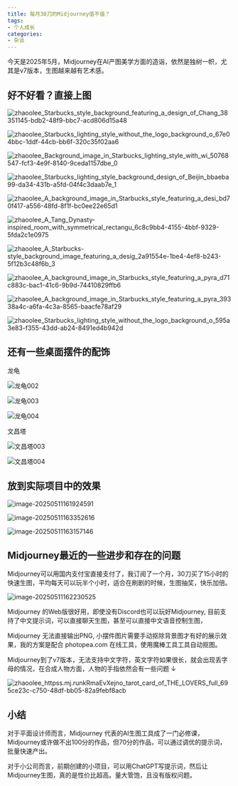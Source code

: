 ```yaml
---
title: 每月30刀的Midjourney值不值？
tags:
- 个人成长
categories:
- 杂谈
---
```




今天是2025年5月，Midjourney在AI产图美学方面的造诣，依然是独树一帜，尤其是v7版本，生图越来越有艺术感。



## 好不好看？直接上图



![zhaoolee_Starbucks_style_background_featuring_a_design_of_Chang_38351145-bdb2-48f9-bbc7-acd806d15a48](https://cdn.fangyuanxiaozhan.com/assets/1746951997470x6GCdSEE.png)

![zhaoolee_Starbucks_lighting_style_without_the_logo_background_o_67e04bbc-1ddf-44cb-bb6f-320c35f02aa6](https://cdn.fangyuanxiaozhan.com/assets/1746952004347aGmSKnFd.png)



![zhaoolee_Background_image_in_Starbucks_lighting_style_with_wi_50768547-fcf3-4e9f-8140-9ceda1157dbe_0](https://cdn.fangyuanxiaozhan.com/assets/1746952013055zcfw5wES.png)





![zhaoolee_Starbucks_lighting_style_background_design_of_Beijin_bbaeba99-da34-431b-a5fd-04f4c3daab7e_1](https://cdn.fangyuanxiaozhan.com/assets/1746952028085bDMYTtbm.png)

![zhaoolee_A_background_image_in_Starbucks_style_featuring_a_desi_bd70f417-a556-48fd-8f1f-bc0ee22e65d1](https://cdn.fangyuanxiaozhan.com/assets/1746952038562xRbX4ymd.png)



![zhaoolee_A_Tang_Dynasty-inspired_room_with_symmetrical_rectangu_6c8c9bb4-4155-4bbf-9329-5fda2c1e0975](https://cdn.fangyuanxiaozhan.com/assets/1746952048401HAWiRS6C.png)

![zhaoolee_A_Starbucks-style_background_image_featuring_a_desig_2a91554e-1be4-4ef8-b243-5f12b3c48f6b_3](https://cdn.fangyuanxiaozhan.com/assets/1746952058507rXsJKm50.png)



![zhaoolee_A_background_image_in_Starbucks_style_featuring_a_pyra_d71c883c-bac1-41c6-9b9d-74410829ffb6](https://cdn.fangyuanxiaozhan.com/assets/1746952066033sMCyPMf1.png)



![zhaoolee_A_background_image_in_Starbucks_style_featuring_a_pyra_39338a4c-a6fa-4c3a-8565-baacfe78af29](https://cdn.fangyuanxiaozhan.com/assets/1746952075381txzP83pM.png)



![zhaoolee_Starbucks_lighting_style_without_the_logo_background_o_595a3e83-f355-43dd-ab24-8491ed4b942d](https://cdn.fangyuanxiaozhan.com/assets/1746952091252Kke2sP3Z.png)



## 还有一些桌面摆件的配饰



龙龟



![龙龟002](https://cdn.fangyuanxiaozhan.com/assets/1746952138223ynf0SbdS.png)

![龙龟003](https://cdn.fangyuanxiaozhan.com/assets/1746952145641EQiyK8Y8.png)

![龙龟004](https://cdn.fangyuanxiaozhan.com/assets/1746952221862e4Br4SjX.png)



文昌塔







![文昌塔003](https://cdn.fangyuanxiaozhan.com/assets/1746952162206zX2hYrBt.png)



![文昌塔004](https://cdn.fangyuanxiaozhan.com/assets/1746952178070QsG4aNE7.png)













## 放到实际项目中的效果



![image-20250511161924591](https://cdn.fangyuanxiaozhan.com/assets/1746951567292FYc6m3db.png)

![image-20250511163352616](https://cdn.fangyuanxiaozhan.com/assets/1746952435020BnYeWmdZ.png)

![image-20250511163157146](https://cdn.fangyuanxiaozhan.com/assets/1746952318933HszjJi3Y.png)



## Midjourney最近的一些进步和存在的问题



Midjourney可以用国内支付宝直接支付了，我订阅了一个月，30刀买了15小时的快速生图，平均每天可以玩半个小时，适合在刷剧的时候，生图抽奖，快乐加倍。



![image-20250511162230525](https://cdn.fangyuanxiaozhan.com/assets/1746951751248rATBkK5e.png)



Midjourney 的Web版很好用，即使没有Discord也可以玩好Midjourney, 目前支持了中文提示词，可以直接聊天生图，甚至可以直接中文语音控制生图，



Midjourney 无法直接输出PNG, 小摆件图片需要手动抠除背景图才有好的展示效果，我的方案是配合 photopea.com 在线工具，使用魔棒工具工具自动抠图。



Midjourney到了v7版本，无法支持中文字符，英文字符如果很长，就会出现丢字母的情况，在合成人物方面，人物的手指依然会有一些问题 ↓



![zhaoolee_httpss.mj.runkRmaEvXejno_tarot_card_of_THE_LOVERS_full_695ce23c-c750-48df-bb05-82a9febf8acb](https://cdn.fangyuanxiaozhan.com/assets/1746953175443FTGzKhZi.png)

## 小结

对于平面设计师而言，Midjourney 代表的AI生图工具成了一门必修课，Midjourney或许做不出100分的作品，但70分的作品，可以通过调优的提示词，批量快速产出。

对于小公司而言，前期创建的小项目，可以用ChatGPT写提示词，然后让Midjourney生图，真的是性价比超高。量大管饱，且没有版权问题。

